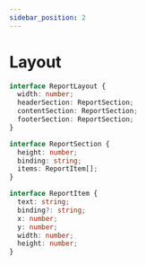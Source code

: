 ```yaml
---
sidebar_position: 2
---
```


# Layout

```ts title="ReportLayout"
interface ReportLayout {
  width: number;
  headerSection: ReportSection;
  contentSection: ReportSection;
  footerSection: ReportSection;
}
```

```ts title="ReportSection"
interface ReportSection {
  height: number;
  binding: string;
  items: ReportItem[];
}
```

```ts title="ReportItem"
interface ReportItem {
  text: string;
  binding?: string;
  x: number;
  y: number;
  width: number;
  height: number;
}
```
